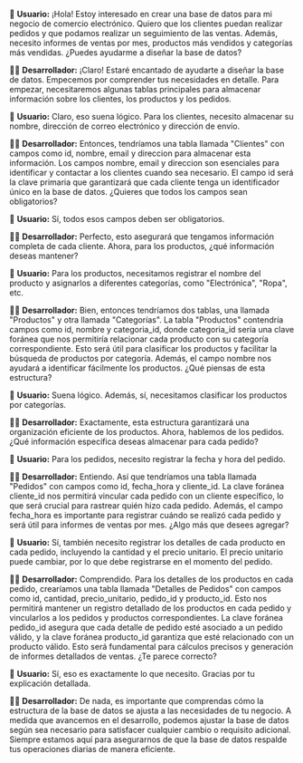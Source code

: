 👤 **Usuario:** ¡Hola! Estoy interesado en crear una base de datos para mi negocio de comercio electrónico. Quiero que los clientes puedan realizar pedidos y que podamos realizar un seguimiento de las ventas. Además, necesito informes de ventas por mes, productos más vendidos y categorías más vendidas. ¿Puedes ayudarme a diseñar la base de datos?

👩‍💻 **Desarrollador:** ¡Claro! Estaré encantado de ayudarte a diseñar la base de datos. Empecemos por comprender tus necesidades en detalle. Para empezar, necesitaremos algunas tablas principales para almacenar información sobre los clientes, los productos y los pedidos.

👤 **Usuario:** Claro, eso suena lógico. Para los clientes, necesito almacenar su nombre, dirección de correo electrónico y dirección de envío.

👩‍💻 **Desarrollador:** Entonces, tendríamos una tabla llamada "Clientes" con campos como id, nombre, email y direccion para almacenar esta información. Los campos nombre, email y direccion son esenciales para identificar y contactar a los clientes cuando sea necesario. El campo id será la clave primaria que garantizará que cada cliente tenga un identificador único en la base de datos. ¿Quieres que todos los campos sean obligatorios?

👤 **Usuario:** Sí, todos esos campos deben ser obligatorios.

👩‍💻 **Desarrollador:** Perfecto, esto asegurará que tengamos información completa de cada cliente. Ahora, para los productos, ¿qué información deseas mantener?

👤 **Usuario:** Para los productos, necesitamos registrar el nombre del producto y asignarlos a diferentes categorías, como "Electrónica", "Ropa", etc.

👩‍💻 **Desarrollador:** Bien, entonces tendríamos dos tablas, una llamada "Productos" y otra llamada "Categorías". La tabla "Productos" contendría campos como id, nombre y categoria_id, donde categoria_id sería una clave foránea que nos permitiría relacionar cada producto con su categoría correspondiente. Esto será útil para clasificar los productos y facilitar la búsqueda de productos por categoría. Además, el campo nombre nos ayudará a identificar fácilmente los productos. ¿Qué piensas de esta estructura?

👤 **Usuario:** Suena lógico. Además, sí, necesitamos clasificar los productos por categorías.

👩‍💻 **Desarrollador:** Exactamente, esta estructura garantizará una organización eficiente de los productos. Ahora, hablemos de los pedidos. ¿Qué información específica deseas almacenar para cada pedido?

👤 **Usuario:** Para los pedidos, necesito registrar la fecha y hora del pedido.

👩‍💻 **Desarrollador:** Entiendo. Así que tendríamos una tabla llamada "Pedidos" con campos como id, fecha_hora y cliente_id. La clave foránea cliente_id nos permitirá vincular cada pedido con un cliente específico, lo que será crucial para rastrear quién hizo cada pedido. Además, el campo fecha_hora es importante para registrar cuándo se realizó cada pedido y será útil para informes de ventas por mes. ¿Algo más que desees agregar?

👤 **Usuario:** Sí, también necesito registrar los detalles de cada producto en cada pedido, incluyendo la cantidad y el precio unitario. El precio unitario puede cambiar, por lo que debe registrarse en el momento del pedido.

👩‍💻 **Desarrollador:** Comprendido. Para los detalles de los productos en cada pedido, crearíamos una tabla llamada "Detalles de Pedidos" con campos como id, cantidad, precio_unitario, pedido_id y producto_id. Esto nos permitirá mantener un registro detallado de los productos en cada pedido y vincularlos a los pedidos y productos correspondientes. La clave foránea pedido_id asegura que cada detalle de pedido esté asociado a un pedido válido, y la clave foránea producto_id garantiza que esté relacionado con un producto válido. Esto será fundamental para cálculos precisos y generación de informes detallados de ventas. ¿Te parece correcto?

👤 **Usuario:** Sí, eso es exactamente lo que necesito. Gracias por tu explicación detallada.

👩‍💻 **Desarrollador:** De nada, es importante que comprendas cómo la estructura de la base de datos se ajusta a las necesidades de tu negocio. A medida que avancemos en el desarrollo, podemos ajustar la base de datos según sea necesario para satisfacer cualquier cambio o requisito adicional. Siempre estamos aquí para asegurarnos de que la base de datos respalde tus operaciones diarias de manera eficiente.
